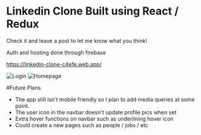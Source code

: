 # Linkedin Clone Built using React / Redux
Check it and leave a post to let me know what you think!

Auth and hosting done through firebase

https://linkedin-clone-c4efe.web.app/

![Login](https://user-images.githubusercontent.com/41496691/221384426-e350c31d-796d-4512-ae67-c84f5821d507.PNG)
![Homepage](https://user-images.githubusercontent.com/41496691/221384459-f8f9994d-3a03-44a7-9bcb-0caa6357036c.PNG)

#Future Plans
- The app still isn't mobile friendly so I plan to add media queries at some point.
- The user icon in the navbar doesn't update profile pics when set
- Extra hover functions on navbar such as underlining hover icon
- Could create a new pages such as people / jobs / etc
